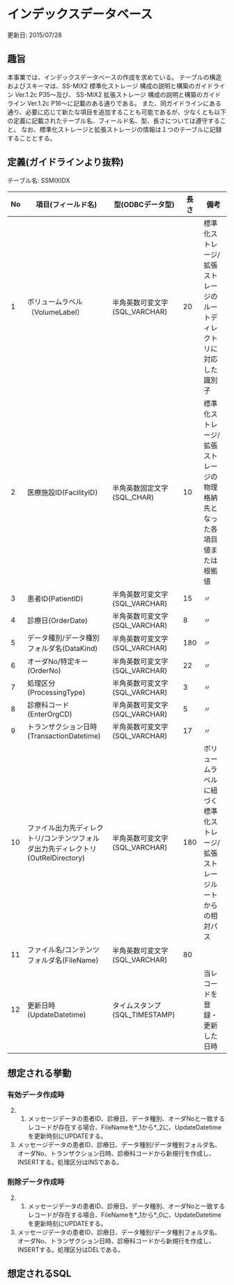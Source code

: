 # インデックスデータベース
更新日: 2015/07/28

## 趣旨
本事業では、インデックスデータベースの作成を求めている。
テーブルの構造およびスキーマは、SS-MIX2 標準化ストレージ 構成の説明と構築のガイドライン Ver.1.2c P35～及び、
SS-MIX2 拡張ストレージ 構成の説明と構築のガイドライン Ver.1.2c P16～に記載のある通りである。
また、同ガイドラインにある通り、必要に応じて新たな項目を追加することも可能であるが、少なくとも以下の定義に記載されたテーブル名、フィールド名、型、長さについては遵守すること。
なお、標準化ストレージと拡張ストレージの情報は１つのテーブルに記録することとする。

## 定義(ガイドラインより抜粋)

テーブル名: SSMIXIDX

|No|項目(フィールド名)|型(ODBCデータ型)|長さ|備考|
|----|----|----|----|----|
|1|ボリュームラベル（VolumeLabel）|半角英数可変文字(SQL_VARCHAR)|20|標準化ストレージ/拡張ストレージのルートディレクトリに対応した識別子|
|2|医療施設ID(FacilityID)|半角英数固定文字(SQL_CHAR)|10|標準化ストレージ/拡張ストレージの物理格納先となった各項目値または根拠値|
|3|患者ID(PatientID)|半角英数可変文字(SQL_VARCHAR)|15|〃|
|4|診療日(OrderDate)|半角英数可変文字(SQL_VARCHAR)|8|〃|
|5|データ種別/データ種別フォルダ名(DataKind)|半角英数可変文字(SQL_VARCHAR)|180|〃|
|6|オーダNo/特定キー(OrderNo)|半角英数可変文字(SQL_VARCHAR)|22|〃|
|7|処理区分(ProcessingType)|半角英数可変文字(SQL_VARCHAR)|3|〃|
|8|診療科コード(EnterOrgCD)|半角英数可変文字(SQL_VARCHAR)|5|〃|
|9|トランザクション日時(TransactionDatetime)|半角英数可変文字(SQL_VARCHAR)|17|〃|
|10|ファイル出力先ディレクトリ/コンテンツフォルダ出力先ディレクトリ(OutRelDirectory)|半角英数可変文字(SQL_VARCHAR)|180|ボリュームラベルに紐づく標準化ストレージ/拡張ストレージルートからの相対パス|
|11|ファイル名/コンテンツフォルダ名(FileName)|半角英数可変文字(SQL_VARCHAR)|80||
|12|更新日時(UpdateDatetime)|タイムスタンプ(SQL_TIMESTAMP)||当レコードを登録・更新した日時|

## 想定される挙動

### 有効データ作成時

2. 1. メッセージデータの患者ID、診療日、データ種別、オーダNoと一致するレコードが存在する場合、FileNameを*_1から*_2に、UpdateDatetimeを更新時刻にUPDATEする。
2. メッセージデータの患者ID、診療日、データ種別/データ種別フォルダ名、オーダNo、トランザクション日時、診療科コードから新規行を作成し、INSERTする。処理区分はINSである。

### 削除データ作成時

2. 1. メッセージデータの患者ID、診療日、データ種別、オーダNoと一致するレコードが存在する場合、FileNameを*_1から*_0に、UpdateDatetimeを更新時刻にUPDATEする。
2. メッセージデータの患者ID、診療日、データ種別/データ種別フォルダ名、オーダNo、トランザクション日時、診療科コードから新規行を作成し、INSERTする。処理区分はDELである。

## 想定されるSQL
